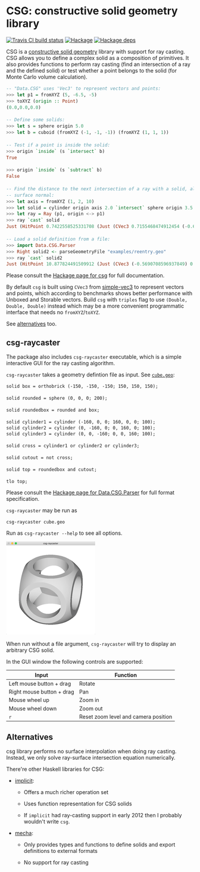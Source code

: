 # CSG: constructive solid geometry library

[![Travis CI build status](https://travis-ci.org/dzhus/csg.svg)](https://travis-ci.org/dzhus/csg)
[![Hackage](https://img.shields.io/hackage/v/csg.svg?colorB=5e5184&style=flat)](https://hackage.haskell.org/package/csg)
[![Hackage deps](https://img.shields.io/hackage-deps/v/csg.svg)](http://packdeps.haskellers.com/feed?needle=csg)

CSG is a [constructive solid geometry][csg-wiki] library with support
for ray casting. CSG allows you to define a complex solid as a
composition of primitives. It also provides functions to perform ray
casting (find an intersection of a ray and the defined solid) or test
whether a point belongs to the solid (for Monte Carlo volume
calculation).

```haskell
-- "Data.CSG" uses 'Vec3' to represent vectors and points:
>>> let p1 = fromXYZ (5, -6.5, -5)
>>> toXYZ (origin :: Point)
(0.0,0.0,0.0)

-- Define some solids:
>>> let s = sphere origin 5.0
>>> let b = cuboid (fromXYZ (-1, -1, -1)) (fromXYZ (1, 1, 1))

-- Test if a point is inside the solid:
>>> origin `inside` (s `intersect` b)
True

>>> origin `inside` (s `subtract` b)
False

-- Find the distance to the next intersection of a ray with a solid, along with the
-- surface normal:
>>> let axis = fromXYZ (1, 2, 10)
>>> let solid = cylinder origin axis 2.0 `intersect` sphere origin 3.5
>>> let ray = Ray (p1, origin <-> p1)
>>> ray `cast` solid
Just (HitPoint 0.7422558525331708 (Just (CVec3 0.7155468474912454 (-0.6952955216188516) 6.750441957464598e-2)))

-- Load a solid definition from a file:
>>> import Data.CSG.Parser
>>> Right solid2 <- parseGeometryFile "examples/reentry.geo"
>>> ray `cast` solid2
Just (HitPoint 10.877824491509912 (Just (CVec3 (-0.5690708596937849) 0.7397921176019203 0.3589790793088691)))
```

Please consult the [Hackage page for csg][hackage-doc]
for full documentation.

By default `csg` is built using `CVec3` from [simple-vec3][] to
represent vectors and points, which according to benchmarks shows
better performance with Unboxed and Storable vectors. Build `csg` with
`triples` flag to use `(Double, Double, Double)` instead which may be
a more convenient programmatic interface that needs no
`fromXYZ`/`toXYZ`.

See [alternatives](#alternatives) too.

## csg-raycaster

The package also includes `csg-raycaster` executable, which is a
simple interactive GUI for the ray casting algorithm.

`csg-raycaster` takes a geometry defintion file as input. See
[`cube.geo`](examples/cube.geo):

```
solid box = orthobrick (-150, -150, -150; 150, 150, 150);

solid rounded = sphere (0, 0, 0; 200);

solid roundedbox = rounded and box;

solid cylinder1 = cylinder (-160, 0, 0; 160, 0, 0; 100);
solid cylinder2 = cylinder (0, -160, 0; 0, 160, 0; 100);
solid cylinder3 = cylinder (0, 0, -160; 0, 0, 160; 100);

solid cross = cylinder1 or cylinder2 or cylinder3;

solid cutout = not cross;

solid top = roundedbox and cutout;

tlo top;
```

Please consult the [Hackage page for Data.CSG.Parser][parser-doc] for
full format specification.

`csg-raycaster` may be run as

```
csg-raycaster cube.geo
```

Run as `csg-raycaster --help` to see all options.

![csg-raycaster demo](csg-raycaster.gif)

When run without a file argument, `csg-raycaster` will try to display
an arbitrary CSG solid.

In the GUI window the following controls are supported:

| Input                     | Function                             |
|---------------------------|--------------------------------------|
| Left mouse button + drag  | Rotate                               |
| Right mouse button + drag | Pan                                  |
| Mouse wheel up            | Zoom in                              |
| Mouse wheel down          | Zoom out                             |
| `r`                       | Reset zoom level and camera position |

## Alternatives

csg library performs no surface interpolation when doing ray casting.
Instead, we only solve ray-surface intersection equation numerically.

There're other Haskell libraries for CSG:

- [implicit][]:

    - Offers a much richer operation set

    - Uses function representation for CSG solids

    - If `implicit` had ray-casting support in early 2012 then I
      probably wouldn't write `csg`.

- [mecha][]:

    - Only provides types and functions to define solids and export
      definitions to external formats

    - No support for ray casting

[csg-wiki]: https://en.wikipedia.org/wiki/Constructive_solid_geometry
[hackage-doc]: http://hackage.haskell.org/package/csg/docs/Data-CSG.html
[implicit]: https://hackage.haskell.org/package/implicit
[mecha]: https://hackage.haskell.org/package/mecha
[parser-doc]: http://hackage.haskell.org/package/csg/docs/Data-CSG-Parser.html
[simple-vec3]: https://hackage.haskell.org/package/simple-vec3
